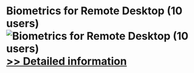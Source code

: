 # Biometrics for Remote Desktop (10 users)<br />![Biometrics for Remote Desktop (10 users)](https://mycommerce.akamaized.net/api/pimages/P300765875/BIG/300765875.GIF)<br />[>> Detailed information](https://secure.shareit.com/shareit/product.html?productid=300765875&affiliateid=200057808)